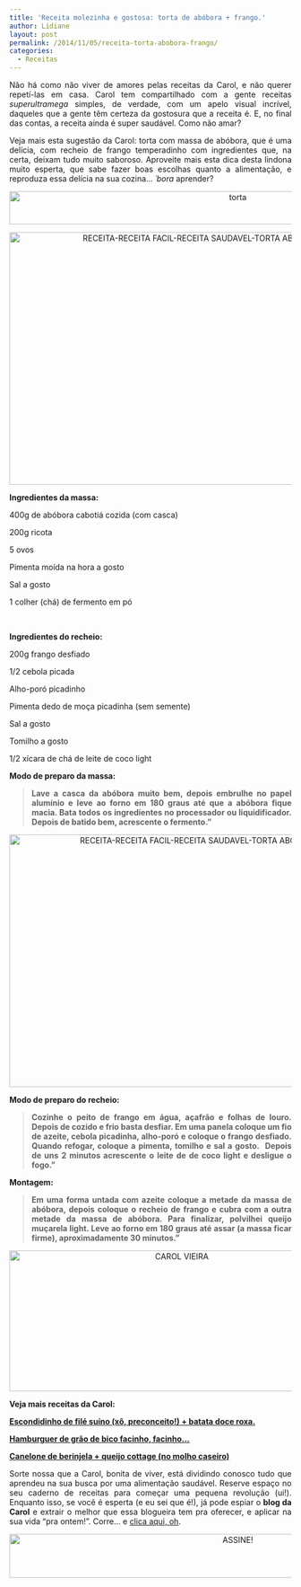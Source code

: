 ```yaml
---
title: 'Receita molezinha e gostosa: torta de abóbora + frango.'
author: Lidiane
layout: post
permalink: /2014/11/05/receita-torta-abobora-frango/
categories:
  - Receitas
---
```

<p align="justify">
  Não há como não viver de amores pelas receitas da Carol, e não querer repetí-las em casa. Carol tem compartilhado com a gente receitas <em>superultramega</em> simples, de verdade, com um apelo visual incrível, daqueles que a gente têm certeza da gostosura que a receita é. E, no final das contas, a receita ainda é super saudável. Como não amar?
</p>

<p align="justify">
  Veja mais esta sugestão da Carol: torta com massa de abóbora, que é uma delícia, com recheio de frango temperadinho com ingredientes que, na certa, deixam tudo muito saboroso. Aproveite mais esta dica desta lindona muito esperta, que sabe fazer boas escolhas quanto a alimentação, e reproduza essa delícia na sua cozina… <em>´bora</em> aprender?
</p>

<p align="center">
  <a href="https://www.trololodemulher.com.br/2014/10/torta.png"><img class="alignnone size-full wp-image-10543" src="https://www.trololodemulher.com.br/2014/10/torta.png" alt="torta" width="800" height="59" /></a>
</p>

<p align="center">
  <a href="https://www.trololodemulher.com.br/2014/10/RECEITA-RECEITA-FACIL-RECEITA-SAUDAVEL-TORTA-ABOBORA-RECHEIO-FRANGO.jpg"><img class="alignnone size-full wp-image-10538" src="https://www.trololodemulher.com.br/2014/10/RECEITA-RECEITA-FACIL-RECEITA-SAUDAVEL-TORTA-ABOBORA-RECHEIO-FRANGO.jpg" alt="RECEITA-RECEITA FACIL-RECEITA SAUDAVEL-TORTA ABOBORA-RECHEIO FRANGO" width="800" height="450" /></a>
</p>

<p align="justify">
  <strong>Ingredientes da massa:</strong>
</p>

<p align="justify">
  400g de abóbora cabotiá cozida (com casca)
</p>

200g ricota

5 ovos

Pimenta moída na hora a gosto

<p align="justify">
  Sal a gosto
</p>

1 colher (chá) de fermento em pó

&nbsp;

<p align="justify">
  <strong>Ingredientes do recheio:</strong>
</p>

200g frango desfiado

1/2 cebola picada

<p align="justify">
  Alho-poró picadinho
</p>

Pimenta dedo de moça picadinha (sem semente)

Sal a gosto

<p align="justify">
  Tomilho a gosto
</p>

1/2 xícara de chá de leite de coco light

<p align="justify">
  <strong>Modo de preparo da massa:</strong>
</p>

> <p align="justify">
>   <strong>Lave a casca da abóbora muito bem, depois embrulhe no papel alumínio e leve ao forno em 180 graus até que a abóbora fique macia. Bata todos os ingredientes no processador ou liquidificador. Depois de batido bem, acrescente o fermento.”</strong>
> </p>

<p align="center">
  <a href="https://www.trololodemulher.com.br/2014/10/RECEITA-RECEITA-FACIL-RECEITA-SAUDAVEL-TORTA-ABOBORA-RECHEIO-FRANGO1.jpg"><img class="alignnone size-full wp-image-10539" src="https://www.trololodemulher.com.br/2014/10/RECEITA-RECEITA-FACIL-RECEITA-SAUDAVEL-TORTA-ABOBORA-RECHEIO-FRANGO1.jpg" alt="RECEITA-RECEITA FACIL-RECEITA SAUDAVEL-TORTA ABOBORA-RECHEIO FRANGO[]" width="800" height="450" /></a>
</p>

<p align="justify">
  <strong>Modo de preparo do recheio:</strong>
</p>

> <p align="justify">
>   <strong>Cozinhe o peito de frango em água, açafrão e folhas de louro. Depois de cozido e frio basta desfiar. Em uma panela coloque um fio de azeite, cebola picadinha, alho-poró e coloque o frango desfiado. Quando refogar, coloque a pimenta, tomilho e sal a gosto.  Depois de uns 2 minutos acrescente o leite de de coco light e desligue o fogo.”</strong>
> </p>

<p align="justify">
  <strong>Montagem:</strong>
</p>

> <p align="justify">
>   <strong>Em uma forma untada com azeite coloque a metade da massa de abóbora, depois coloque o recheio de frango e cubra com a outra metade da massa de abóbora. Para finalizar, polvilhei queijo muçarela light. Leve ao forno em 180 graus até assar (a massa ficar firme), aproximadamente 30 minutos.”</strong>
> </p>

<p align="center">
  <a href="https://www.trololodemulher.com.br/2014/07/CAROL-VIEIRA.png"><img class="alignnone size-full wp-image-10204" src="https://www.trololodemulher.com.br/2014/07/CAROL-VIEIRA.png" alt="CAROL VIEIRA" width="600" height="251" /></a>
</p>

<p align="justify">
  <strong>Veja mais receitas da Carol:</strong>
</p>

<p align="justify">
  <a href="http://www.trololodemulher.com.br/2014/10/15/escondidinho-file-suino/" target="_blank" rel="noopener noreferrer"><strong>Escondidinho de filé suíno (xô, preconceito!) + batata doce roxa.</strong></a>
</p>

<p align="justify">
  <a href="http://www.trololodemulher.com.br/2014/10/01/hamburguer-saudavel/" target="_blank" rel="noopener noreferrer"><strong>Hamburguer de grão de bico facinho, facinho…</strong></a>
</p>

<p align="justify">
  <a href="http://www.trololodemulher.com.br/2014/07/28/canelone-berinjela-queijo/" target="_blank" rel="noopener noreferrer"><strong>Canelone de berinjela + queijo cottage (no molho caseiro)</strong></a>
</p>

<p align="justify">
  Sorte nossa que a Carol, bonita de viver, está dividindo conosco tudo que aprendeu na sua busca por uma alimentação saudável. Reserve espaço no seu caderno de receitas para começar uma pequena revolução (ui!). Enquanto isso, se você é esperta (e eu sei que é!), já pode espiar o <strong>blog da Carol</strong> e extrair o melhor que essa blogueira tem pra oferecer, e aplicar na sua vida “pra ontem!”. Corre… e <a href="http://mundocarolvieira.blogspot.com.br/" target="_blank" rel="noopener noreferrer">clica aqui, oh</a>.
</p>

<p align="center">
  <a href="http://feedburner.google.com/fb/a/mailverify?uri=blogbichafemea&loc=pt_BR" target="_blank" rel="noopener noreferrer"><img class="alignnone size-full wp-image-10439" src="https://www.trololodemulher.com.br/2014/09/ASSINE.png" alt="ASSINE!" width="800" height="78" /></a>
</p>

<p align="justify">